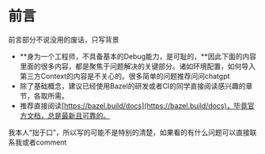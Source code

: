 # 前言

前言部分不说没用的废话，只写背景

* **身为一个工程师，不具备基本的Debug能力，是可耻的，**因此下面的内容里面的很多内容，都是聚焦于问题解决的关键部分。诸如环境配置，如何导入第三方Context的内容是不关心的。很多简单的问题推荐问问chatgpt
* 除了基础概念，建议已经使用Bazel的研发或者CI的同学直接阅读感兴趣的章节，各取所需。
* 推荐直接阅读[https://bazel.build/docs](https://bazel.build/docs)，毕竟官方文档，总是最新且可靠的。

我本人“拙于口”，所以写的可能不是特别的清楚，如果看的有什么问题可以直接联系我或者comment



